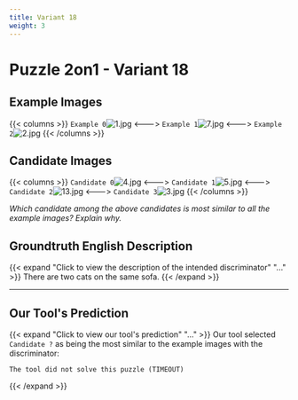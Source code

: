 ```yaml
---
title: Variant 18
weight: 3
---
```


# Puzzle 2on1 - Variant 18

## Example Images
{{< columns >}}
`Example 0`![1.jpg](/natscene-data/images/1.jpg)
<--->
`Example 1`![7.jpg](/natscene-data/images/7.jpg)
<--->
`Example 2`![2.jpg](/natscene-data/images/2.jpg)
{{< /columns >}}

## Candidate Images
{{< columns >}}
`Candidate 0`![4.jpg](/natscene-data/images/4.jpg)
<--->
`Candidate 1`![5.jpg](/natscene-data/images/5.jpg)
<--->
`Candidate 2`![13.jpg](/natscene-data/images/13.jpg)
<--->
`Candidate 3`![3.jpg](/natscene-data/images/3.jpg)
{{< /columns >}}

*Which candidate among the above candidates is most similar to all the example images? Explain why.*

## Groundtruth English Description

{{< expand "Click to view the description of the intended discriminator" "..." >}}
There are two cats on the same sofa.
{{< /expand >}}

---



## Our Tool's Prediction

{{< expand "Click to view our tool's prediction" "..." >}}
Our tool selected `Candidate ?` as being the most similar to the example images with the discriminator:
```plaintext
The tool did not solve this puzzle (TIMEOUT)
```
{{< /expand >}}
